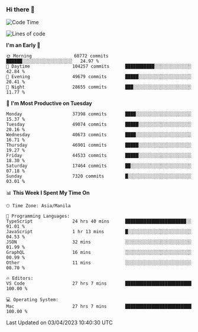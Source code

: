 ### Hi there 👋

<!--START_SECTION:waka-->
![Code Time](http://img.shields.io/badge/Code%20Time-3%2C804%20hrs%2041%20mins-blue)

![Lines of code](https://img.shields.io/badge/From%20Hello%20World%20I%27ve%20Written-99.2%20million%20lines%20of%20code-blue)

**I'm an Early 🐤** 

```text
🌞 Morning                60772 commits       ██████░░░░░░░░░░░░░░░░░░░   24.97 % 
🌆 Daytime                104257 commits      ███████████░░░░░░░░░░░░░░   42.84 % 
🌃 Evening                49679 commits       █████░░░░░░░░░░░░░░░░░░░░   20.41 % 
🌙 Night                  28655 commits       ███░░░░░░░░░░░░░░░░░░░░░░   11.77 % 
```
📅 **I'm Most Productive on Tuesday** 

```text
Monday                   37398 commits       ████░░░░░░░░░░░░░░░░░░░░░   15.37 % 
Tuesday                  49074 commits       █████░░░░░░░░░░░░░░░░░░░░   20.16 % 
Wednesday                40673 commits       ████░░░░░░░░░░░░░░░░░░░░░   16.71 % 
Thursday                 46901 commits       █████░░░░░░░░░░░░░░░░░░░░   19.27 % 
Friday                   44533 commits       █████░░░░░░░░░░░░░░░░░░░░   18.30 % 
Saturday                 17464 commits       ██░░░░░░░░░░░░░░░░░░░░░░░   07.18 % 
Sunday                   7320 commits        █░░░░░░░░░░░░░░░░░░░░░░░░   03.01 % 
```


📊 **This Week I Spent My Time On** 

```text
🕑︎ Time Zone: Asia/Manila

💬 Programming Languages: 
TypeScript               24 hrs 40 mins      ███████████████████████░░   91.01 % 
JavaScript               1 hr 13 mins        █░░░░░░░░░░░░░░░░░░░░░░░░   04.53 % 
JSON                     32 mins             ░░░░░░░░░░░░░░░░░░░░░░░░░   01.99 % 
GraphQL                  16 mins             ░░░░░░░░░░░░░░░░░░░░░░░░░   00.99 % 
Other                    11 mins             ░░░░░░░░░░░░░░░░░░░░░░░░░   00.70 % 

🔥 Editors: 
VS Code                  27 hrs 7 mins       █████████████████████████   100.00 % 

💻 Operating System: 
Mac                      27 hrs 7 mins       █████████████████████████   100.00 % 
```


 Last Updated on 03/04/2023 10:40:30 UTC
<!--END_SECTION:waka-->


<!--
**rad182/rad182** is a ✨ _special_ ✨ repository because its `README.md` (this file) appears on your GitHub profile.

Here are some ideas to get you started:

- 🔭 I’m currently working on ...
- 🌱 I’m currently learning ...
- 👯 I’m looking to collaborate on ...
- 🤔 I’m looking for help with ...
- 💬 Ask me about ...
- 📫 How to reach me: ...
- 😄 Pronouns: ...
- ⚡ Fun fact: ...
-->
